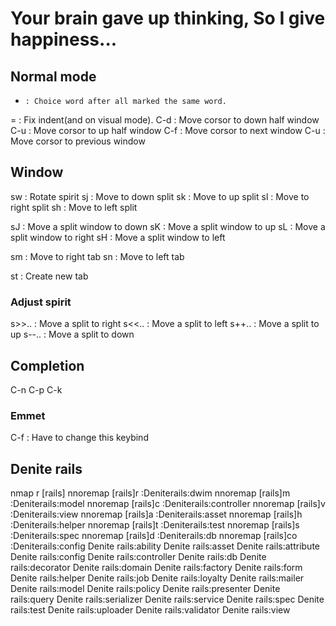 # Your brain gave up thinking, So I give happiness...
## Normal mode
*     : Choice word after all marked the same word.
=     : Fix indent(and on visual mode).
C-d   : Move corsor to down half window
C-u   : Move corsor to up half window
C-f   : Move corsor to next window
C-u   : Move corsor to previous window

## Window
sw    : Rotate spirit
sj    : Move to down split
sk    : Move to up split
sl    : Move to right split
sh    : Move to left split

sJ    : Move a split window to down
sK    : Move a split window to up
sL    : Move a split window to right
sH    : Move a split window to left

sm    : Move to right tab
sn    : Move to left tab

st    : Create new tab

### Adjust spirit
s>>.. : Move a split to right
s<<.. : Move a split to left
s++.. : Move a split to up
s--.. : Move a split to down


## Completion
C-n
C-p
C-k

### Emmet
C-f   : Have to change this keybind

## Denite rails
nmap     <Leader>r [rails]
nnoremap <silent> [rails]r   :<C-u>Denite<Space>rails:dwim<Return>
nnoremap <silent> [rails]m   :<C-u>Denite<Space>rails:model<Return>
nnoremap <silent> [rails]c   :<C-u>Denite<Space>rails:controller<Return>
nnoremap <silent> [rails]v   :<C-u>Denite<Space>rails:view<Return>
nnoremap <silent> [rails]a   :<C-u>Denite<Space>rails:asset<Return>
nnoremap <silent> [rails]h   :<C-u>Denite<Space>rails:helper<Return>
nnoremap <silent> [rails]t   :<C-u>Denite<Space>rails:test<Return>
nnoremap <silent> [rails]s   :<C-u>Denite<Space>rails:spec<Return>
nnoremap <silent> [rails]d   :<C-u>Denite<Space>rails:db<Return>
nnoremap <silent> [rails]co  :<C-u>Denite<Space>rails:config<Return>
Denite rails:ability
Denite rails:asset
Denite rails:attribute
Denite rails:config
Denite rails:controller
Denite rails:db
Denite rails:decorator
Denite rails:domain
Denite rails:factory
Denite rails:form
Denite rails:helper
Denite rails:job
Denite rails:loyalty
Denite rails:mailer
Denite rails:model
Denite rails:policy
Denite rails:presenter
Denite rails:query
Denite rails:serializer
Denite rails:service
Denite rails:spec
Denite rails:test
Denite rails:uploader
Denite rails:validator
Denite rails:view

